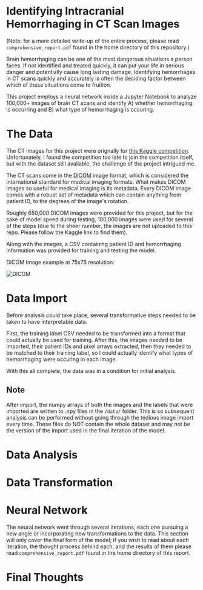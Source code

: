 # Identifying Intracranial Hemorrhaging in CT Scan Images
(Note: for a more detailed write-up of the entire process, please read `comprehensive_report.pdf` found in the home directory of this repository.)

Brain hemorrhaging can be one of the most dangerous situations a person faces. If not identified and treated quickly, it can put your life in serious danger and potentially cause long lasting damage. Identifying hemorrhages in CT scans quickly and accurately is often the deciding factor between which of these situations come to fruition.

This project employs a neural network inside a Jupyter Notebook to analyze 100,000+ images of brain CT scans and identify A) whether hemorrhaging is occurring and B) what type of hemorrhaging is occuring.

# The Data
The CT images for this project were orignally for [this Kaggle competition](https://www.kaggle.com/c/rsna-intracranial-hemorrhage-detection). Unfortunately, I found the competition too late to join the competition itself, but with the dataset still available, the challenge of the project intrigued me.

The CT scans come in the [DICOM](https://www.dicomstandard.org) image format, which is considered the international standard for medical imaging formats. What makes DICOM images so useful for medical imaging is its metadata. Every DICOM image comes with a robust set of metadata which can contain anything from patient ID, to the degrees of the image's rotation.

Roughly 650,000 DICOM images were provided for this project, but for the sake of model speed during testing, 100,000 images were used for several of the steps (due to the sheer number, the images are not uploaded to this repo. Please follow the Kaggle link to find them).

Along with the images, a CSV containing patient ID and hemorrhaging information was provided for training and testing the model.

DICOM Image example at 75x75 resolution:

![DICOM](https://github.com/bjhammack/intracranial_hemorrhage_detection/blob/master/images/image_sample_v2.png?raw=true "DICOM Image")

# Data Import
Before analysis could take place, several transformative steps needed to be taken to have interpretable data.

First, the training label CSV needed to be transformed into a format that could actually be used for training. After this, the images needed to be imported, their patient IDs and pixel arrays extracted, then they needed to be matched to their training label, so I could actually identify what types of hemorrhaging were occuring in each image.

With this all complete, the data was in a condition for initial analysis.

## Note
After import, the numpy arrays of both the images and the labels that were imported are written to .npy files in the `/data/` folder. This is so subsequent analysis can be performed without going through the tedious image import every time. These files do NOT contain the whole dataset and may not be the version of the import used in the final iteration of the model.

# Data Analysis


# Data Transformation


# Neural Network
The neural network went through several iterations, each one pursuing a new angle or incorporating new transformations to the data. This section will only cover the final form of the model; if you wish to read about each iteration, the thought process behind each, and the results of them please read `comprehensive_report.pdf` found in the home directory of this report.



# Final Thoughts
